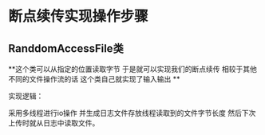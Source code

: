 # 断点续传实现操作步骤

## RanddomAccessFile类

**这个类可以从指定的位置读取字节   于是就可以实现我们的断点续传  相较于其他不同的文件操作流的话
  这个类自己就实现了输入输出  **



实现逻辑：

采用多线程进行io操作 并生成日志文件存放线程读取到的文件字节长度 然后下次上传时就从日志中读取文件。

